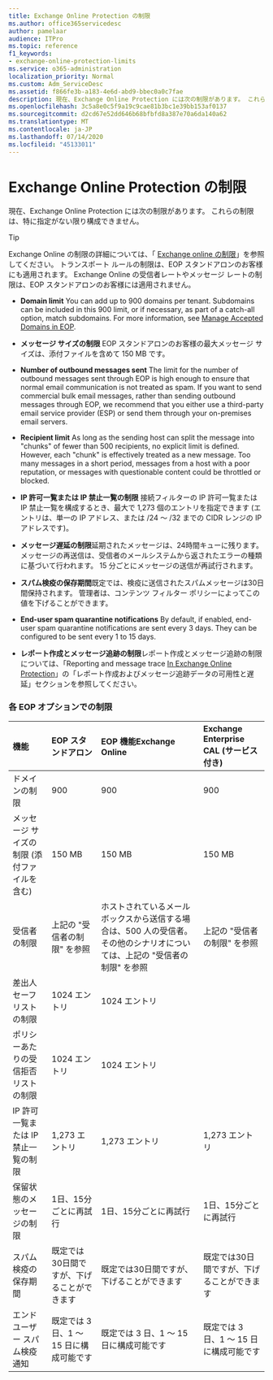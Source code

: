 ```yaml
---
title: Exchange Online Protection の制限
ms.author: office365servicedesc
author: pamelaar
audience: ITPro
ms.topic: reference
f1_keywords:
- exchange-online-protection-limits
ms.service: o365-administration
localization_priority: Normal
ms.custom: Adm_ServiceDesc
ms.assetid: f866fe3b-a183-4e6d-abd9-bbec0a0c7fae
description: 現在、Exchange Online Protection には次の制限があります。 これらの制限は、特に指定がない限り構成できません。
ms.openlocfilehash: 3c5a8e0c5f9a19c9cae81b3bc1e39bb153af0137
ms.sourcegitcommit: d2cd67e52dd646b68bfbfd8a387e70a6da140a62
ms.translationtype: MT
ms.contentlocale: ja-JP
ms.lasthandoff: 07/14/2020
ms.locfileid: "45133011"
---
```

# <a name="exchange-online-protection-limits"></a>Exchange Online Protection の制限

現在、Exchange Online Protection には次の制限があります。 これらの制限は、特に指定がない限り構成できません。 
  
> [!TIP]
> Exchange Online の制限の詳細については、「 [Exchange online の制限](../exchange-online-service-description/exchange-online-limits.md)」を参照してください。 トランスポート ルールの制限は、EOP スタンドアロンのお客様にも適用されます。 Exchange Online の受信者レートやメッセージ レートの制限は、EOP スタンドアロンのお客様には適用されません。 
  
- **Domain limit** You can add up to 900 domains per tenant. Subdomains can be included in this 900 limit, or if necessary, as part of a catch-all option, match subdomains. For more information, see [Manage Accepted Domains in EOP](https://go.microsoft.com/fwlink/p/?LinkId=282239).
    
- **メッセージ サイズの制限** EOP スタンドアロンのお客様の最大メッセージ サイズは、添付ファイルを含めて 150 MB です。 
    
- **Number of outbound messages sent** The limit for the number of outbound messages sent through EOP is high enough to ensure that normal email communication is not treated as spam. If you want to send commercial bulk email messages, rather than sending outbound messages through EOP, we recommend that you either use a third-party email service provider (ESP) or send them through your on-premises email servers. 
    
- **Recipient limit** As long as the sending host can split the message into "chunks" of fewer than 500 recipients, no explicit limit is defined. However, each "chunk" is effectively treated as a new message. Too many messages in a short period, messages from a host with a poor reputation, or messages with questionable content could be throttled or blocked. 
    
- **IP 許可一覧または IP 禁止一覧の制限** 接続フィルターの IP 許可一覧または IP 禁止一覧を構成するとき、最大で 1,273 個のエントリを指定できます (エントリは、単一の IP アドレス、または /24 ～ /32 までの CIDR レンジの IP アドレスです)。 
    
- **メッセージ遅延の制限**延期されたメッセージは、24時間キューに残ります。 メッセージの再送信は、受信者のメールシステムから返されたエラーの種類に基づいて行われます。 15 分ごとにメッセージの送信が再試行されます。 
    
- **スパム検疫の保存期間**既定では、検疫に送信されたスパムメッセージは30日間保持されます。 管理者は、コンテンツ フィルター ポリシーによってこの値を下げることができます。 
    
- **End-user spam quarantine notifications** By default, if enabled, end-user spam quarantine notifications are sent every 3 days. They can be configured to be sent every 1 to 15 days. 
    
- **レポート作成とメッセージ追跡の制限**レポート作成とメッセージ追跡の制限については、「Reporting and message trace [In Exchange Online Protection](https://go.microsoft.com/fwlink/?LinkId=394248)」の「レポート作成およびメッセージ追跡データの可用性と遅延」セクションを参照してください。
    
### <a name="limits-across-eop-options"></a>各 EOP オプションでの制限

|**機能**|****EOP スタンドアロン****|****EOP 機能Exchange Online****|****Exchange Enterprise CAL (サービス付き)****|
|:-----|:-----|:-----|:-----|
|ドメインの制限  <br/> |900  <br/> |900  <br/> |900  <br/> |
|メッセージ サイズの制限 (添付ファイルを含む)  <br/> |150 MB  <br/> |150 MB  <br/> |150 MB  <br/> |
|受信者の制限  <br/> |上記の "受信者の制限" を参照  <br/> |ホストされているメールボックスから送信する場合は、500 人の受信者。その他のシナリオについては、上記の "受信者の制限" を参照  <br/> |上記の "受信者の制限" を参照  <br/> |
|差出人セーフ リストの制限  <br/> |1024 エントリ  <br/> |1024 エントリ  <br/> ||
|ポリシーあたりの受信拒否リストの制限  <br/> |1024 エントリ  <br/> |1024 エントリ  <br/> ||
|IP 許可一覧または IP 禁止一覧の制限  <br/> |1,273 エントリ  <br/> |1,273 エントリ  <br/> |1,273 エントリ  <br/> |
|保留状態のメッセージの制限  <br/> |1日、15分ごとに再試行  <br/> |1日、15分ごとに再試行  <br/> |1日、15分ごとに再試行  <br/> |
|スパム検疫の保存期間  <br/> |既定では30日間ですが、下げることができます  <br/> |既定では30日間ですが、下げることができます  <br/> |既定では30日間ですが、下げることができます  <br/> |
|エンドユーザー スパム検疫通知  <br/> |既定では 3 日、1 ～ 15 日に構成可能です  <br/> |既定では 3 日、1 ～ 15 日に構成可能です  <br/> |既定では 3 日、1 ～ 15 日に構成可能です  <br/> |
   

